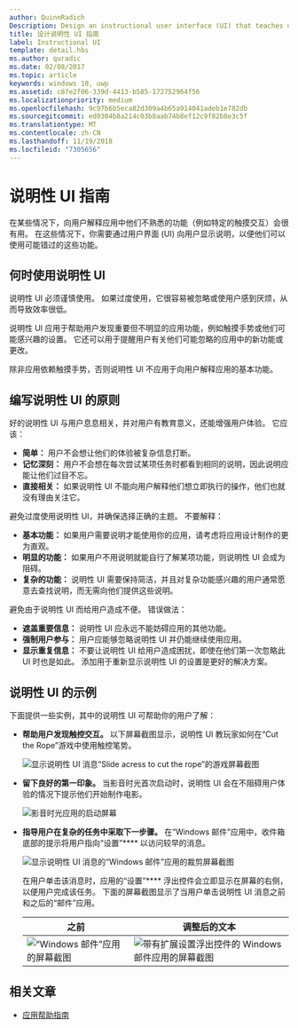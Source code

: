 ```yaml
---
author: QuinnRadich
Description: Design an instructional user interface (UI) that teaches users how to work with your UWP app.
title: 设计说明性 UI 指南
label: Instructional UI
template: detail.hbs
ms.author: quradic
ms.date: 02/08/2017
ms.topic: article
keywords: windows 10, uwp
ms.assetid: c87e2f06-339d-4413-b585-172752964f56
ms.localizationpriority: medium
ms.openlocfilehash: 9c97b6b5eca82d309a4b65a914041adeb1e782db
ms.sourcegitcommit: ed0304b8a214c03b8aab74b8ef12c9f82b8e3c5f
ms.translationtype: MT
ms.contentlocale: zh-CN
ms.lasthandoff: 11/19/2018
ms.locfileid: "7305656"
---
```

# <a name="instructional-ui-guidelines"></a>说明性 UI 指南



在某些情况下，向用户解释应用中他们不熟悉的功能（例如特定的触摸交互）会很有用。 在这些情况下，你需要通过用户界面 (UI) 向用户显示说明，以便他们可以使用可能错过的这些功能。

## <a name="when-to-use-instructional-ui"></a>何时使用说明性 UI

说明性 UI 必须谨慎使用。 如果过度使用，它很容易被忽略或使用户感到厌烦，从而导致效率很低。

说明性 UI 应用于帮助用户发现重要但不明显的应用功能，例如触摸手势或他们可能感兴趣的设置。 它还可以用于提醒用户有关他们可能忽略的应用中的新功能或更改。

除非应用依赖触摸手势，否则说明性 UI 不应用于向用户解释应用的基本功能。

## <a name="principles-of-writing-instructional-ui"></a>编写说明性 UI 的原则

好的说明性 UI 与用户息息相关，并对用户有教育意义，还能增强用户体验。 它应该：

-   **简单：** 用户不会想让他们的体验被复杂信息打断。
-   **记忆深刻：** 用户不会想在每次尝试某项任务时都看到相同的说明，因此说明应能让他们过目不忘。
-   **直接相关：** 如果说明性 UI 不能向用户解释他们想立即执行的操作，他们也就没有理由关注它。

避免过度使用说明性 UI，并确保选择正确的主题。 不要解释：

-   **基本功能：** 如果用户需要说明才能使用你的应用，请考虑将应用设计制作的更为直观。
-   **明显的功能：** 如果用户不用说明就能自行了解某项功能，则说明性 UI 会成为阻碍。
-   **复杂的功能：** 说明性 UI 需要保持简洁，并且对复杂功能感兴趣的用户通常愿意去查找说明，而无需向他们提供这些说明。

避免由于说明性 UI 而给用户造成不便。 错误做法：

-   **遮盖重要信息：** 说明性 UI 应永远不能妨碍应用的其他功能。
-   **强制用户参与：** 用户应能够忽略说明性 UI 并仍能继续使用应用。
-   **显示重复信息：** 不要让说明性 UI 给用户造成困扰，即使在他们第一次忽略此 UI 时也是如此。 添加用于重新显示说明性 UI 的设置是更好的解决方案。

## <a name="examples-of-instructional-ui"></a>说明性 UI 的示例

下面提供一些实例，其中的说明性 UI 可帮助你的用户了解：

-   **帮助用户发现触控交互。** 以下屏幕截图显示，说明性 UI 教玩家如何在“Cut the Rope”游戏中使用触控笔势。

    ![显示说明性 UI 消息“Slide acress to cut the rope”的游戏屏幕截图](images/in-game-controls-3.png)

-   **留下良好的第一印象。** 当影音时光首次启动时，说明性 UI 会在不阻碍用户体验的情况下提示他们开始制作电影。

    ![影音时光应用的启动屏幕](images/instructional-ui-movie.png)

-   **指导用户在复杂的任务中采取下一步骤。** 在“Windows 邮件”应用中，收件箱底部的提示将用户指向“设置”**** 以访问较早的消息。

    ![显示说明性 UI 消息的“Windows 邮件”应用的裁剪屏幕截图](images/instructional-ui-mail-inbox.png)

    在用户单击该消息时，应用的“设置”**** 浮出控件会立即显示在屏幕的右侧，以便用户完成该任务。 下面的屏幕截图显示了当用户单击说明性 UI 消息之前和之后的“邮件”应用。

    | 之前                                                               | 调整后的文本                                                                                                        |
    |----------------------------------------------------------------------|--------------------------------------------------------------------------------------------------------------|
    | ![“Windows 邮件”应用的屏幕截图](images/instructional-ui-mail.png) | ![带有扩展设置浮出控件的 Windows 邮件应用的屏幕截图](images/instructional-ui-mail-flyout.png) |

## <a name="related-articles"></a>相关文章

* [应用帮助指南](guidelines-for-app-help.md)
